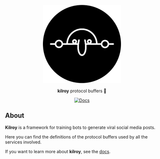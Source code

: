 <div markdown align="center">

<img src="https://raw.githubusercontent.com/kilroybot/assets/main/logos/svg/logo-black-bg-rounded.svg" width="256"/>

**kilroy** protocol buffers 📜

[![Docs](https://github.com/kilroybot/proto/actions/workflows/docs.yaml/badge.svg)](https://github.com/kilroybot/proto/actions/workflows/docs.yaml)

</div>

## About

**Kilroy** is a framework for training bots
to generate viral social media posts.

Here you can find the definitions of the protocol buffers
used by all the services involved.

If you want to learn more about **kilroy**,
see the [docs](https://kilroybot.github.io/kilroy).
